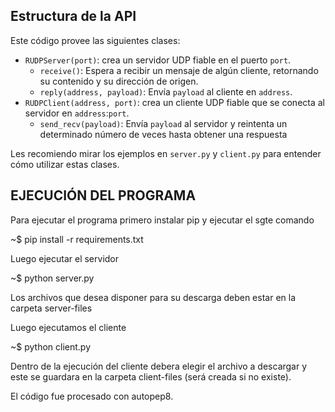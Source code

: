 ## Estructura de la API

Este código provee las siguientes clases:

- `RUDPServer(port)`: crea un servidor UDP fiable en el puerto `port`.
    - `receive()`: Espera a recibir un mensaje de algún cliente, retornando su contenido y su dirección de origen.
    - `reply(address, payload)`: Envía `payload` al cliente en `address`.
- `RUDPClient(address, port)`: crea un cliente UDP fiable que se conecta al servidor en `address`:`port`.
    - `send_recv(payload)`: Envía `payload` al servidor y reintenta un determinado número de veces hasta obtener una respuesta

Les recomiendo mirar los ejemplos en `server.py` y `client.py` para entender cómo utilizar estas clases.


## EJECUCIÓN DEL PROGRAMA

Para ejecutar el programa primero instalar pip y ejecutar el sgte comando

  ~$ pip install -r requirements.txt

Luego ejecutar el servidor 

  ~$ python server.py

Los archivos que desea disponer para su descarga deben estar en la carpeta server-files

Luego ejecutamos el cliente

  ~$ python client.py

Dentro de la ejecución del cliente debera elegir el archivo a descargar y este se guardara en la carpeta
client-files (será creada si no existe).

El código fue procesado con autopep8.